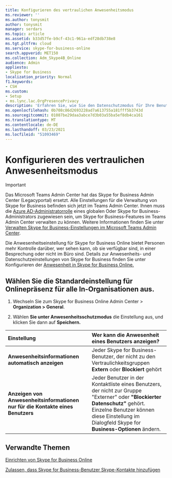 ```yaml
---
title: Konfigurieren des vertraulichen Anwesenheitsmodus
ms.reviewer: ''
ms.author: tonysmit
author: tonysmit
manager: serdars
ms.topic: article
ms.assetid: b33d57fe-b9cf-43c1-961a-edf28db738e8
ms.tgt.pltfrm: cloud
ms.service: skype-for-business-online
search.appverid: MET150
ms.collection: Adm_Skype4B_Online
audience: Admin
appliesto:
- Skype for Business
localization_priority: Normal
f1.keywords:
- CSH
ms.custom:
- Setup
- ms.lync.lac.OrgPresencePrivacy
description: 'Erfahren Sie, wie Sie den Datenschutzmodus für Ihre Benutzer einrichten, damit sie besser steuern können, wie Benutzer ihre Verfügbarkeit sehen. '
ms.openlocfilehash: 0b708c86d2693228ad7a613755a181fff5b3743d
ms.sourcegitcommit: 01087be29daa3abce7d3b03a55ba5ef8db4ca161
ms.translationtype: MT
ms.contentlocale: de-DE
ms.lasthandoff: 03/23/2021
ms.locfileid: "51093469"
---
```

# <a name="configure-presence-privacy-mode"></a>Konfigurieren des vertraulichen Anwesenheitsmodus

> [!IMPORTANT]
> Das Microsoft Teams Admin Center hat das Skype for Business Admin Center (Legacyportal) ersetzt. Alle Einstellungen für die Verwaltung von Skype for Business befinden sich jetzt im Teams Admin Center. Ihnen muss die [Azure AD-Administratorrolle](/azure/active-directory/roles/permissions-reference) eines globalen Oder Skype for Business-Administrators zugewiesen sein, um Skype for Business-Features im Teams Admin Center verwalten zu können. Weitere Informationen finden Sie unter [Verwalten Skype for Business-Einstellungen im Microsoft Teams Admin Center](/MicrosoftTeams/skype-for-business-settings?bc=%2fskypeforbusiness%2fbreadcrumb%2ftoc.json&toc=%2fskypeforbusiness%2fsfbotoc%2ftoc.json).

Die Anwesenheitseinstellung für Skype for Business Online bietet Personen mehr Kontrolle darüber, wer sehen kann, ob sie verfügbar sind, in einer Besprechung oder nicht im Büro sind. Details zur Anwesenheits- und Datenschutzeinstellungen von Skype for Business finden Sie unter Konfigurieren der [Anwesenheit in Skype for Business Online.](configure-presence-in-skype-for-business-online.md) 
  
## <a name="choose-the-default-online-presence-setting-for-everyone-in-your-organization"></a>Wählen Sie die Standardeinstellung für Onlinepräsenz für alle In-Organisationen aus.
<a name="__top"> </a>

1. Wechseln Sie zum Skype for Business Online Admin Center > **Organization > General**.
    
2. Wählen **Sie unter Anwesenheitsschutzmodus** die Einstellung aus, und klicken Sie dann auf **Speichern.**
    
|**Einstellung**|**Wer kann die Anwesenheit eines Benutzers anzeigen?**|
|:-----|:-----|
|**Anwesenheitsinformationen automatisch anzeigen** <br/> |Jeder Skype for Business-Benutzer, der nicht zu den Vertraulichkeitsgruppen **Extern** oder **Blockiert** gehört <br/> |
|**Anzeigen von Anwesenheitsinformationen nur für die Kontakte eines Benutzers** <br/> |Jeder Benutzer in der Kontaktliste eines Benutzers, der nicht zur Gruppe "Externer" oder **"Blockierter Datenschutz"** gehört.  <br/> Einzelne Benutzer können diese Einstellung im Dialogfeld Skype for **Business-Optionen** ändern. <br/> |
   
## <a name="related-topics"></a>Verwandte Themen
[Einrichten von Skype for Business Online](set-up-skype-for-business-online.md)

[Zulassen, dass Skype for Business-Benutzer Skype-Kontakte hinzufügen](let-skype-for-business-users-add-skype-contacts.md)

  
